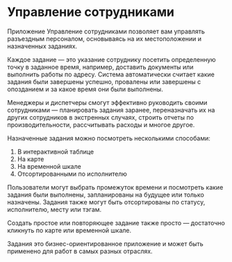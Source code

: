 # Управление сотрудниками

Приложение Управление сотрудниками позволяет вам управлять разъездным персоналом, основываясь на их местоположении и назначенных заданиях.

Каждое задание — это указание сотруднику посетить определенную точку в заданное время, например, доставить документы или выполнить работы по адресу. Система автоматически считает какие задания были завершены успешно, провалены или завершены с опозданием и за какое время они были выполнены.

Менеджеры и диспетчеры смогут эффективно руководить своими сотрудниками — планировать задания заранее, переназначать их на других сотрудников в экстренных случаях, строить отчеты по производительности, рассчитывать расходы и многое другое.

Назначенные задания можно посмотреть несколькими способами:

1. В интерактивной таблице
2. На карте
3. На временной шкале
4. Отсортированными по исполнителю

Пользователи могут выбрать промежуток времени и посмотреть какие задания были выполнены, запланированы на будущее или только назначены. Задания также могут быть отсортированы по статусу, исполнителю, месту или тэгам.

Создать простое или повторяющее задание также просто — достаточно кликнуть по карте или временной шкале.

Задания это бизнес-ориентированное приложение и может быть применено для работ в самых разных отраслях.